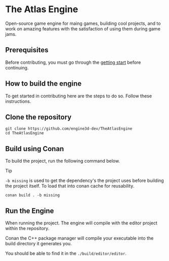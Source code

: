 # The Atlas Engine
Open-source game engine for maing games, building cool projects, and to work on amazing features with the satisfaction of using them during game jams.

## Prerequisites

Before contributing, you must go through the [getting start](https://engine3d-dev.github.io/getting_started) before continuing.

## How to build the engine

To get started in contributing here are the steps to do so. Follow these instructions.

## Clone the repository

```
git clone https://github.com/engine3d-dev/TheAtlasEngine
cd TheAtlasEngine
```

## Build using Conan

To build the project, run the following command below.

> [!TIP]
> `-b missing` is used to get the dependency's the project uses before building the project itself. To load that into conan cache for reusability.

```
conan build . -b missing
```

## Run the Engine

When running the project. The engine will compile with the editor project within the repository.

Conan the C++ package manager will compile your executable into the build directory it generates you.

You should be able to find it in the `./build/editor/editor`.
